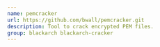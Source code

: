 ```yaml
---
name: pemcracker
url: https://github.com/bwall/pemcracker.git
description: Tool to crack encrypted PEM files.
group: blackarch blackarch-cracker
---
```

